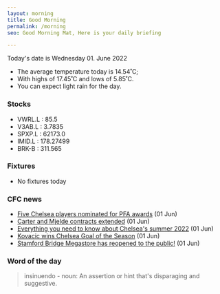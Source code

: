 ```yaml
---
layout: morning
title: Good Morning
permalink: /morning
seo: Good Morning Mat, Here is your daily briefing

---
```


<!-- weather_marker starts -->
<p>Today's date is Wednesday 01. June 2022</p><ul>
<li>The average temperature today is 14.54˚C;</li>
<li>With highs of 17.45˚C and lows of 5.85˚C.</li>
<li>You can expect light rain for the day.</li>
</ul>
<!-- weather_marker ends -->

### Stocks

<!-- stocks_marker starts -->
<ul>
<li>VWRL.L : 85.5</li>
<li>V3AB.L : 3.7835</li>
<li>SPXP.L : 62173.0</li>
<li>IMID.L : 178.27499</li>
<li>BRK-B : 311.565</li>
</ul>
<!-- stocks_marker ends -->

### Fixtures

<!-- sports_marker starts -->

- No fixtures today
<!-- sports_marker ends -->

### CFC news

<!-- cfc_marker starts -->
- [Five Chelsea players nominated for PFA awards](https://www.chelseafc.com/en/news/2022/06/01/pfa-chelsea-nominations) (01 Jun)
- [Carter and Mjelde contracts extended](https://www.chelseafc.com/en/news/2022/06/01/carter-and-mjelde-contracts-extended) (01 Jun)
- [Everything you need to know about Chelsea's summer 2022](https://www.chelseafc.com/en/news/2022/06/01/everything-you-need-to-know-about-chelsea-s-summer-2022) (01 Jun)
- [Kovacic wins Chelsea Goal of the Season](https://www.chelseafc.com/en/news/2022/06/01/kovacic-wins-chelsea-goal-of-the-season) (01 Jun)
- [Stamford Bridge Megastore has reopened to the public!](https://www.chelseafc.com/en/news/2022/06/01/stamford-bridge-megastore-has-reopened-to-the-public-) (01 Jun)

<!-- cfc_marker ends -->

### Word of the day
<!-- word_marker starts -->

 > insinuendo - noun: An assertion or hint that's disparaging and suggestive.

<!-- word_marker ends -->
